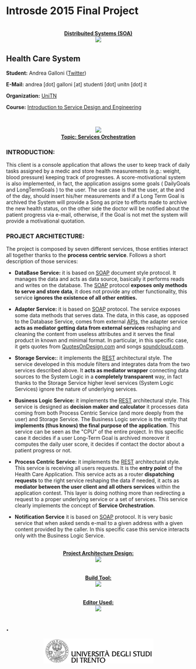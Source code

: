 # Introsde 2015 Final Project

<p align="center">
  <br/><b><a href="https://en.wikipedia.org/wiki/Distributed_computing">Distribuited Systems (SOA)</a></b><br/>
  <img src="https://avatars2.githubusercontent.com/u/16534367?v=3&s=300" width="200">
</p>

## Health Care System

**Student:** Andrea Galloni ([Twitter](https://twitter.com/andreagalloni92))

**E-Mail:** andrea [dot] galloni [at] studenti [dot] unitn [dot] it

**Organization:** [UniTN](http://www.unitn.it/en)

**Course:** [Introduction to Service Design and Engineering](https://sites.google.com/site/introsdeunitn/)

<p align="center"><br/></p>
<p align="center">
  <img src="https://s3.amazonaws.com/kinlane-productions/bw-icons/bw-conductor.png" width="50">
  <br/><b><a href="https://en.wikipedia.org/wiki/Orchestration_(computing)">Topic: Services Orchestration</a></b><br/>
</p>

### INTRODUCTION:

This client is a console application that allows the user to keep track of daily tasks assigned by a medic and store health measurements (e.g.: weight, blood pressure) keeping track of progresses. A score-motivational system is also implemented, in fact, the application  assigns some goals ( DailyGoals and LongTermGoals ) to the user.
The use case is that the user, at the and of the day, should insert his/her measurements and if a Long Term Goal is archived the System will provide a Song as prize to efforts made to archive the new health status, on the other side the doctor will be notified about the patient progress via e-mail, otherwise, if the Goal is not met the system will provide a motivational quotation.

### PROJECT ARCHITECTURE:

The project is composed by seven different services, those entities interact all together thanks to the **process centric service**. Follows a short description of those services:

+ **DataBase Service:** it is based on [SOAP](https://en.wikipedia.org/wiki/SOAP) document style protocol. It manages the data and acts as data source, basically it performs reads and writes on the database. The [SOAP](https://en.wikipedia.org/wiki/SOAP) protocol **exposes only methods to serve and store data**, it does not provide any other functionality, this service **ignores the existence of all other entities.**

+ **Adapter Service:** it is based on [SOAP](https://en.wikipedia.org/wiki/SOAP) protocol. The service exposes some data methods that serves data. The data, in this case, as opposed to the Database Service, comes from external [APIs](https://en.wikipedia.org/wiki/Web_API), the adapter service **acts as mediator getting data from external services** reshaping and cleaning the content from useless attributes and it serves the final product in known and minimal format. In particular, in this specific case, it gets quotes from [QuotesOnDesign.com](http://quotesondesign.com/) and songs [soundcloud.com](https://soundcloud.com/).  

+ **Storage Service:**: it implements the [REST](https://en.wikipedia.org/wiki/Representational_state_transfer) architectural style. The service developed in this module filters and integrates data from the two services described above. It **acts as mediator wrapper** connecting data sources to the System Logic in a **completely transparent** way, in fact thanks to the Storage Service higher level services (System Logic Services) ignore the nature of underlying services.

+ **Business Logic Service:** it implements the [REST](https://en.wikipedia.org/wiki/Representational_state_transfer) architectural style. This service is designed as **decision maker and calculator** it processes data coming from both Process Centric Service (and more deeply from the user) and Storage Service. The Business Logic service is the entity that **implements (thus knows) the final purpose of the application**. This service can be seen as the "CPU" of the entire project. In this specific case it decides if a user Long-Term Goal is archived moreover it computes the daily user score, it decides if contact the doctor about a patient progress or not.

+ **Process Centric Service:** it implements the [REST](https://en.wikipedia.org/wiki/Representational_state_transfer) architectural style. This service is receiving all users requests. It is the **entry point** of the Health Care Application. This service acts as a router **dispatching requests** to the right service reshaping the data if needed, it acts as **mediator between the user client and all others services** within the application contest. This layer is doing nothing more than redirecting a request to a proper underlying service or a set of services. This service clearly implements the concept of **Service Orchestration**.

+ **Notification Service** it is based on [SOAP](https://en.wikipedia.org/wiki/SOAP) protocol. It is very basic service that when asked sends e-mail to a given address with a given content provided by the caller. In this specific case this service interacts only with the Business Logic Service.

<p align="center">
  <br/><b><a href="https://en.wikipedia.org/wiki/Service-oriented_architecture">
  Project Architecture Design:</a></b><br/>
  <img src="imgs/HealthCareSystem.png">
</p>


<p align="center">
  <br/><b><a href="https://maven.apache.org/">Build Tool:</a></b><br/>
  <a href="https://ant.apache.org/">
  <img src="http://jansensan.net/images/blog/post0016_001.jpg">
  </a>
</p>

<p align="center">
  <br/><b><a href="https://www.jetbrains.com/idea/">Editor Used:</a></b><br/>
  <a href="https://www.jetbrains.com/idea/">
  <img src="https://pbs.twimg.com/profile_images/674914166239571968/0R_pWWlt.png" width="200">
  </a>
</p>

## .

<p align="center">
  <a href="http://unitn.it/en">
  <img src="https://raw.githubusercontent.com/sn1p3r46/introsde-2015-assignment-3-client/master/images/LogoUniTn.png" width="300">
  </a>
</p>
